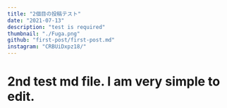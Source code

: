 ```yaml
---
title: "2個目の投稿テスト"
date: "2021-07-13"
description: "test is required"
thumbnail: "./Fuga.png"
github: "first-post/first-post.md"
instagram: "CRBUiDxpz18/"
---
```


# 2nd test md file. I am very simple to edit.